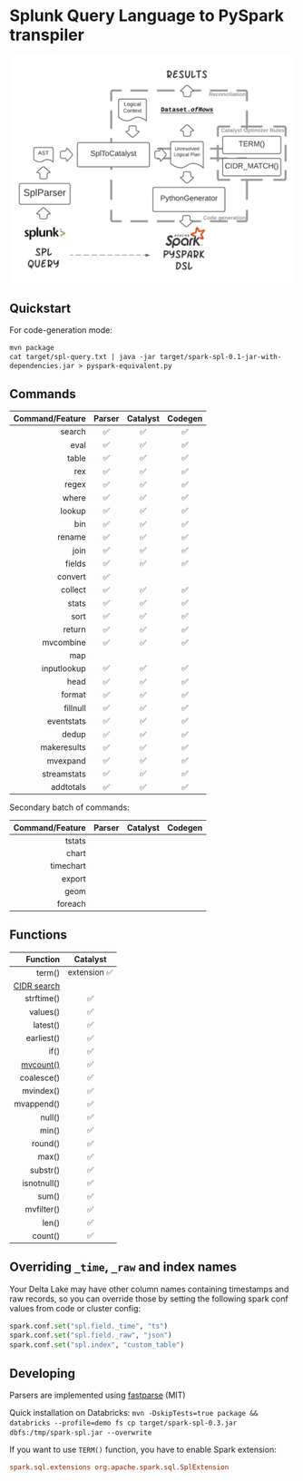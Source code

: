 # Splunk Query Language to PySpark transpiler

![.](spark-spl.png)

## Quickstart

For code-generation mode:

```shell script
mvn package
cat target/spl-query.txt | java -jar target/spark-spl-0.1-jar-with-dependencies.jar > pyspark-equivalent.py
```

## Commands

| Command/Feature | Parser | Catalyst | Codegen |
| ---: | :---: | :---: | :---: |
| search | ✅ | ✅ | ✅ |
| eval | ✅ | ✅ | ✅ |
| table | ✅ | ✅ | ✅ |
| rex | ✅ | ✅ | ✅ |
| regex | ✅ | ✅ | ✅ |
| where | ✅ | ✅ | ✅ |
| lookup | ✅ | ✅ | ✅ |
| bin | ✅ | ✅ | ✅ |
| rename | ✅ | ✅ | ✅ |
| join | ✅ | ✅ | ✅ |
| fields | ✅ | ✅ | ✅ |
| convert | ✅ |  |  |
| collect | ✅ | ✅ | ✅ |
| stats | ✅ | ✅ | ✅ |
| sort | ✅ | ✅ | ✅ |
| return | ✅ | ✅ | ✅ |
| mvcombine | ✅ | ✅ | ✅ |
| map |  |  |  |
| inputlookup | ✅ | ✅ | ✅ |
| head | ✅ | ✅ | ✅ |
| format | ✅ | ✅ | ✅ |
| fillnull | ✅ | ✅ | ✅ |
| eventstats | ✅ | ✅ | ✅ |
| dedup | ✅ | ✅ | ✅ |
| makeresults | ✅ | ✅ | ✅ |
| mvexpand | ✅ | ✅ | ✅ |
| streamstats | ✅ | ✅ | ✅ |
| addtotals | ✅ | ✅ | ✅ |

Secondary batch of commands:

| Command/Feature | Parser | Catalyst | Codegen |
| ---: | :---: | :---: | :---: |
| tstats |  |  |  |
| chart |  |  |  |
| timechart |  |  |  |
| export |  |  |  |
| geom |  |  |  |
| foreach |  |  |  |

 
## Functions

| Function | Catalyst |
| ---: | :---: |
| term() | extension ✅ |
| [CIDR search](https://docs.splunk.com/Documentation/Splunk/8.2.2/SearchReference/ConditionalFunctions#cidrmatch.28.22X.22.2CY.29) |  |  |  |
| strftime() | ✅ |
| values() | ✅ |
| latest() | ✅ |
| earliest() | ✅ |
| if() | ✅ |
| [mvcount()](https://docs.splunk.com/Documentation/SplunkCloud/8.2.2106/SearchReference/MultivalueEvalFunctions#mvcount.28MVFIELD.29) | ✅ |
| coalesce() | ✅ |
| mvindex() | ✅ |
| mvappend() | ✅ |
| null() | ✅ |
| min() | ✅ |
| round() | ✅ |
| max() | ✅ |
| substr() | ✅ |
| isnotnull() | ✅ |
| sum() | ✅ |
| mvfilter() | ✅ |
| len() | ✅ |
| count() | ✅ |

## Overriding `_time`, `_raw` and index names

Your Delta Lake may have other column names containing timestamps and raw records, so you can override those by 
setting the following spark conf values from code or cluster config:

```python
spark.conf.set("spl.field._time", "ts")
spark.conf.set("spl.field._raw", "json")
spark.conf.set("spl.index", "custom_table")
```

## Developing 

Parsers are implemented using [fastparse](https://github.com/com-lihaoyi/fastparse) (MIT)

Quick installation on Databricks: `mvn -DskipTests=true package && databricks --profile=demo fs cp target/spark-spl-0.3.jar dbfs:/tmp/spark-spl.jar --overwrite`

If you want to use `TERM()` function, you have to enable Spark extension:

```conf
spark.sql.extensions org.apache.spark.sql.SplExtension
```
